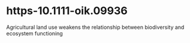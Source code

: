 # https-10.1111-oik.09936
Agricultural land use weakens the relationship between biodiversity and ecosystem functioning
